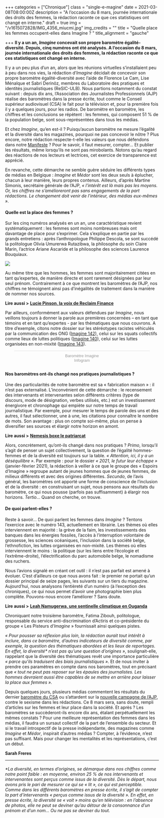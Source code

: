 +++
categories = ["Chronique"]
class = "single-e-magine"
date = 2021-03-08T08:00:00Z
description = "A l’occasion du 8 mars, journée internationale des droits des femmes, la rédaction raconte ce que ces statistiques ont changé en interne."
draft = true
img = "/v1615072828/IMG_4356_miucmi.jpg"
img_credits = ""
title = "Quelle place les femmes occupent-elles dans Imagine ? "
title_alignment = "gauche"

+++
**Il y a un an, _Imagine_ concevait son propre baromètre égalité-diversité. Depuis, cinq numéros ont été analysés. A l’occasion du 8 mars, journée internationale des droits des femmes, la rédaction raconte ce que ces statistiques ont changé en interne.**

Il y a un peu plus d’un an, alors que les réunions virtuelles s’installaient peu à peu dans nos vies, la rédaction d’_Imagine_ décidait de concevoir son propre baromètre égalité-diversité avec l’aide de Florence Le Cam, Lise Ménalque et Sabri Derinöz, membres du Laboratoire des pratiques et identités journalistiques (ReSIC-ULB). Nous partions notamment du constat suivant : depuis dix ans, l’Association des Journalistes Professionnels (AJP) réalise des baromètres dans la presse écrite, tout comme le Conseil supérieur audiovisuel (CSA) le fait pour la télévision et, pour la première fois il y a quelques jours, pour les radios. De baromètre en baromètre, les chiffres et les conclusions se répètent : les femmes, qui composent 51 % de la population belge, sont sous-représentées dans tous les médias.

Et chez _Imagine_, qu’en est-il ? Puisqu’aucun baromètre ne mesure l’égalité et la diversité dans les magazines, pourquoi ne pas concevoir le nôtre ? Plus encore, notre rédaction respecte-t-elle les valeurs que nous défendons dans notre [Manifeste](https://www.imagine-magazine.com/notre-manifeste/) ? Pour le savoir, il faut mesurer, compter… Et publier les résultats, même lorsqu’ils ne sont pas mirobolants. Notons qu’au regard des réactions de nos lecteurs et lectrices, cet exercice de transparence est apprécié.

En revanche, cette démarche ne semble guère séduire les différents types de médias en Belgique : _Imagine_ et _Médor_ sont les deux seuls à éplucher, chacun à leur manière, leurs propres contenus. Ailleurs, d’après Martine Simonis, secrétaire générale de l’AJP, _« l’intérêt est là mais pas les moyens. Or, les chiffres ne s’amélioreront pas sans engagements de la part rédactions. Le changement doit venir de l’intérieur, des médias eux-mêmes »._

#### **Quelle est la place des femmes ?**

Sur les cinq numéros analysés en un an, une caractéristique revient systématiquement : les femmes sont moins nombreuses mais ont davantage de place pour s’exprimer. Cela s’explique en partie par les grands entretiens : après l’anthropologue Philippe Descola, se sont succédé la politologue Olivia Umurerwa Rutazibwa, la philosophe du soin Claire Marin, l’actrice Ariane Ascaride et la philosophe des sciences Laurence Bouquiaux.

![](https://res.cloudinary.com/drg3m95yg/image/upload/c_limit,dpr_auto,q_70,w_1000,f_auto/v1615072187/Sans_titre_yvfv7r.png)

Au même titre que les hommes, les femmes sont majoritairement citées en tant qu’expertes, de manière directe et sont rarement désignées par leur seul prénom. Contrairement à ce que montrent les baromètres de l’AJP, nos chiffres ne témoignent ainsi pas d’inégalités de traitement dans la manière de nommer nos sources.

**Lire aussi >** [**Lucie Pinson, la voix de Reclaim Finance**](https://www.imagine-magazine.com/libre-acces/lucie-pinson-reclaim-finance-une-nouvelle-centrale-au-charbon-c-est-50-ans-d-emissions-en-trop/)

Par ailleurs, conformément aux valeurs défendues par _Imagine_, nous veillons toujours à donner la parole aux premières concernées – en tant que témoins et en tant qu’expertes - par les thématiques que nous couvrons. A titre d’exemple, citons notre dossier sur les stéréotypes racistes véhiculés par la communication des ONG ([Imagine 142](https://kiosque.imagine-magazine.com/)), celui sur les squats collectifs comme lieux de luttes politiques ([Imagine 140](https://kiosque.imagine-magazine.com/)), celui sur les luttes organisées en non-mixité ([Imagine 143](https://www.imagine-magazine.com/numero-en-cours/)).

<align center> <script id="infogram_0_b9f3b89b-2bc4-4e36-8987-dd0518de112f" title="Baromètre Imagine" src="https://e.infogram.com/js/dist/embed.js?5ON" type="text/javascript"></script><div style="padding:8px 0;font-family:Arial!important;font-size:13px!important;line-height:15px!important;text-align:center;border-top:1px solid #dadada;margin:0 30px"><a href="https://infogram.com/b9f3b89b-2bc4-4e36-8987-dd0518de112f" style="color:#989898!important;text-decoration:none!important;" target="_blank">Baromètre Imagine</a><br><a href="https://infogram.com" style="color:#989898!important;text-decoration:none!important;" target="_blank" rel="nofollow">Infogram</a></div>

#### **Nos baromètres ont-ils changé nos pratiques journalistiques ?**

Une des particularités de notre baromètre est sa « fabrication maison » : il n’est pas externalisé. L’inconvénient de cette démarche : le recensement des intervenants et intervenantes selon différents critères (type de discours, mode de désignation, verbes utilisés, etc.) est un investissement énergivore et chronophage qui empiète sur notre temps de travail journalistique. Par exemple, pour mesurer le temps de parole des uns et des autres, il faut sélectionner, une à une, les citations pour connaître le nombre de mots. Son avantage : plus on compte soi-même, plus on pense à diversifier ses sources et élargir notre horizon en amont.

**Lire aussi >** [**Nemesis boxe le patriarcat**](https://www.imagine-magazine.com/libre-acces/nemesis-boxe-le-patriarcat/)

Alors, concrètement, qu’ont-ils changé dans nos pratiques ? _Primo_, lorsqu’il s’agit de penser un sujet collectivement, la question de l’égalité hommes-femmes et de la diversité est toujours sur la table. _« Attention, ici, il y a un déséquilibre »_. Par exemple : pour le dossier _« 2021, le futur leur échappe »_ (janvier-février 2021), la rédaction à veiller à ce que le groupe des « Espoirs d’Imagine » regroupe autant de jeunes hommes que de jeunes femmes, de milieux différents et avec des origines différentes. _Secundo_, de l’avis général, les baromètres ont apporté une forme de conscience de l’inclusion et de la diversité : en construisant un sujet, nous pensons aux résultats du baromètre, ce qui nous pousse (parfois pas suffisamment) à élargir nos horizons. _Tertio_… Quand on cherche, on trouve.

#### **De quoi parlent-elles ?**

Reste à savoir… De quoi parlent les femmes dans _Imagine_ ? Tentons l’exercice avec le numéro 143, actuellement en librairie. Les thèmes où elles interviennent en majorité : la grève de la faim, les investissements des banques dans les énergies fossiles, l’accès à l’interruption volontaire de grossesse, les sciences océaniques, l’inclusion dans la société belge, l’ethnofiction, les luttes organisées en non-mixité. Les thèmes où elles interviennent le moins : la politique (sur les liens entre l’écologie et l’extrême-droite), l’électrification du parc automobile belge, le nomadisme des ruchers.

Nous l’avions signalé en créant cet outil : il n’est pas parfait est amené à évoluer. C’est d’ailleurs ce que nous avons fait : le premier ne portait qu’un dossier principal de seize pages, les suivants sur un tiers du magazine. Aujourd’hui, nous analysons l’entièreté d’un numéro (à l’exception des chroniques), ce qui nous permet d’avoir une photographie bien plus complète. Pouvons-nous encore l’améliorer ? Sans doute.

**Lire aussi >** [**Leah Namugerwa, une sentinelle climatique en Ouganda**](https://www.imagine-magazine.com/libre-acces/leah/)

Chroniquant notre troisième baromètre, Fatima Zibouh, politologue, responsable du service anti-discrimination d’Actiris et co-présidente du groupe « Les Pisteurs d’_Imagine_ » fournissait ainsi quelques pistes. 

_« Pour pousser sa réflexion plus loin, la rédaction aurait tout intérêt à inclure, dans ce baromètre, d’autres indicateurs de diversité comme, par exemple, la question des thématiques abordées et les lieux de reportages. En effet, la diversité* n’est pas qu’une question d’origines »_, soulignait-elle, rappelant que la diversité des thématiques revêt une importance particulière _« parce qu’ils traduisent des biais journalistiques »._ Et de nous inviter à prendre ces paramètres en compte dans nos baromètres, tout en précisant que _« tout ne peut pas reposer sur les épaules des journalistes. Les hommes devraient aussi être capables de se mettre en arrière pour laisser la place aux femmes »._

Depuis quelques jours, plusieurs médias commentent les résultats du dernier [baromètre du CSA](https://www.csa.be/105119/le-csa-publie-ses-premiers-barometres-de-legalite-et-de-la-diversite-en-radio/) ou s’attardent sur la [nouvelle campagne de l’AJP](http://www.ajp.be/lancement-de-la-campagne-zero-sexisme/), contre le sexisme dans les rédactions. Ce 8 mars sera, sans doute, rempli d’articles sur les femmes et leur place dans la société. Et après ? Les baromètres se succèderont-ils encore dix ans, étalant perpétuellement les mêmes constats ? Pour une meilleure représentation des femmes dans les médias, il faudra un sursaut collectif de la part de l’ensemble du secteur. Et si le travail introspectif de la presse indépendante, des magazines comme _Imagine_ et _Médor_, inspirait d’autres médias ? Compter, à l’évidence, n’est pas suffisant. Mais pour changer les mentalités et les représentations, c’est un début.

**Sarah Freres**

***

###### *La diversité, en termes d’origines, se démarque dans nos chiffres comme notre point faible : en moyenne, environ 25 % de nos intervenants et intervenantes sont perçus comme issus de la diversité. Dès le départ, nous avons pris le pari de mesurer ce qui se « lit », ce qui est perceptible. Comme dans les différents baromètres en presse écrite, il s’agit de compter la part d’intervenants _« perçus comme issus de la diversité »._ En effet, en presse écrite, la diversité se « voit » moins qu’en télévision : en l’absence de photos, elle ne peut se deviner qu’au détour de la consonnance d’un prénom et d’un nom… Ou ne pas se deviner du tout.